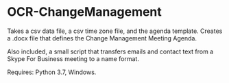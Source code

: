 # OCR-ChangeManagement

Takes a csv data file, a csv time zone file, and the agenda template.  Creates a .docx file that defines the Change Management Meeting Agenda.

Also included, a small script that transfers emails and contact text from a Skype For Business meeting to a name format.

Requires:  Python 3.7, Windows.
